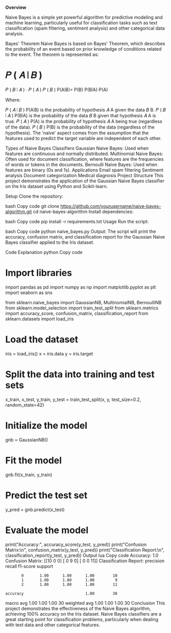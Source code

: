**Overview**

Naive Bayes is a simple yet powerful algorithm for predictive modeling and machine learning, particularly useful for classification tasks such as text classification (spam filtering, sentiment analysis) and other categorical data analysis.

Bayes' Theorem
Naive Bayes is based on Bayes' Theorem, which describes the probability of an event based on prior knowledge of conditions related to the event. The theorem is represented as:

𝑃
(
𝐴
∣
𝐵
)
=
𝑃
(
𝐵
∣
𝐴
)
⋅
𝑃
(
𝐴
)
𝑃
(
𝐵
)
P(A∣B)= 
P(B)
P(B∣A)⋅P(A)
​
 

Where:

𝑃
(
𝐴
∣
𝐵
)
P(A∣B) is the probability of hypothesis 
𝐴
A given the data 
𝐵
B.
𝑃
(
𝐵
∣
𝐴
)
P(B∣A) is the probability of the data 
𝐵
B given that hypothesis 
𝐴
A is true.
𝑃
(
𝐴
)
P(A) is the probability of hypothesis 
𝐴
A being true (regardless of the data).
𝑃
(
𝐵
)
P(B) is the probability of the data (regardless of the hypothesis).
The 'naive' aspect comes from the assumption that the features used to predict the target variable are independent of each other.

Types of Naive Bayes Classifiers
Gaussian Naive Bayes: Used when features are continuous and normally distributed.
Multinomial Naive Bayes: Often used for document classification, where features are the frequencies of words or tokens in the documents.
Bernoulli Naive Bayes: Used when features are binary (0s and 1s).
Applications
Email spam filtering
Sentiment analysis
Document categorization
Medical diagnosis
Project Structure
This project demonstrates the application of the Gaussian Naive Bayes classifier on the Iris dataset using Python and Scikit-learn.

Setup
Clone the repository:

bash
Copy code
git clone https://github.com/yourusername/naive-bayes-algorithm.git
cd naive-bayes-algorithm
Install dependencies:

bash
Copy code
pip install -r requirements.txt
Usage
Run the script:

bash
Copy code
python naive_bayes.py
Output:
The script will print the accuracy, confusion matrix, and classification report for the Gaussian Naive Bayes classifier applied to the Iris dataset.

Code Explanation
python
Copy code
# Import libraries
import pandas as pd
import numpy as np
import matplotlib.pyplot as plt
import seaborn as sns

from sklearn.naive_bayes import GaussianNB, MultinomialNB, BernoulliNB
from sklearn.model_selection import train_test_split
from sklearn.metrics import accuracy_score, confusion_matrix, classification_report
from sklearn.datasets import load_iris

# Load the dataset
iris = load_iris()
x = iris.data
y = iris.target

# Split the data into training and test sets
x_train, x_test, y_train, y_test = train_test_split(x, y, test_size=0.2, random_state=42)

# Initialize the model
gnb = GaussianNB()

# Fit the model
gnb.fit(x_train, y_train)

# Predict the test set
y_pred = gnb.predict(x_test)

# Evaluate the model
print("Accuracy:", accuracy_score(y_test, y_pred))
print("Confusion Matrix:\n", confusion_matrix(y_test, y_pred))
print("Classification Report:\n", classification_report(y_test, y_pred))
Output
lua
Copy code
Accuracy: 1.0
Confusion Matrix:
 [[10  0  0]
  [ 0  9  0]
  [ 0  0 11]]
Classification Report:
               precision    recall  f1-score   support

           0       1.00      1.00      1.00        10
           1       1.00      1.00      1.00         9
           2       1.00      1.00      1.00        11

    accuracy                           1.00        30
   macro avg       1.00      1.00      1.00        30
weighted avg       1.00      1.00      1.00        30
Conclusion
This project demonstrates the effectiveness of the Naive Bayes algorithm, achieving 100% accuracy on the Iris dataset. Naive Bayes classifiers are a great starting point for classification problems, particularly when dealing with text data and other categorical features.
